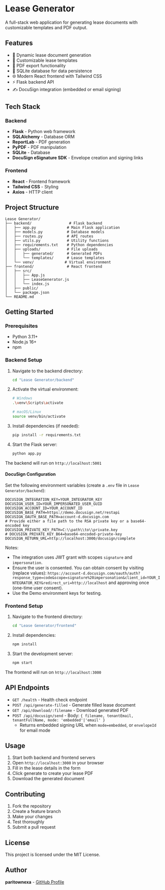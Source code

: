 # Lease Generator

A full-stack web application for generating lease documents with customizable templates and PDF output.

## Features

- 📝 Dynamic lease document generation
- 🎨 Customizable lease templates
- 📄 PDF export functionality
- 💾 SQLite database for data persistence
- 🌐 Modern React frontend with Tailwind CSS
- ⚡ Flask backend API
- ✍️ DocuSign integration (embedded or email signing)

## Tech Stack

### Backend
- **Flask** - Python web framework
- **SQLAlchemy** - Database ORM
- **ReportLab** - PDF generation
- **PyPDF** - PDF manipulation
- **SQLite** - Database
- **DocuSign eSignature SDK** - Envelope creation and signing links

### Frontend
- **React** - Frontend framework
- **Tailwind CSS** - Styling
- **Axios** - HTTP client

## Project Structure

```
Lease Generator/
├── backend/                 # Flask backend
│   ├── app.py              # Main Flask application
│   ├── models.py           # Database models
│   ├── routes.py           # API routes
│   ├── utils.py            # Utility functions
│   ├── requirements.txt    # Python dependencies
│   ├── uploads/            # File uploads
│   │   ├── generated/      # Generated PDFs
│   │   └── templates/      # Lease templates
│   └── venv/              # Virtual environment
├── frontend/               # React frontend
│   ├── src/
│   │   ├── App.js
│   │   ├── LeaseGenerator.js
│   │   └── index.js
│   ├── public/
│   └── package.json
└── README.md
```

## Getting Started

### Prerequisites
- Python 3.11+
- Node.js 16+
- npm

### Backend Setup

1. Navigate to the backend directory:
   ```bash
   cd "Lease Generator/backend"
   ```

2. Activate the virtual environment:
   ```bash
   # Windows
   .\venv\Scripts\activate
   
   # macOS/Linux
   source venv/bin/activate
   ```

3. Install dependencies (if needed):
   ```bash
   pip install -r requirements.txt
   ```

4. Start the Flask server:
   ```bash
   python app.py
   ```

The backend will run on `http://localhost:5001`

#### DocuSign Configuration

Set the following environment variables (create a `.env` file in `Lease Generator/backend`):

```
DOCUSIGN_INTEGRATION_KEY=YOUR_INTEGRATOR_KEY
DOCUSIGN_USER_ID=YOUR_IMPERSONATED_USER_GUID
DOCUSIGN_ACCOUNT_ID=YOUR_ACCOUNT_ID
DOCUSIGN_BASE_PATH=https://demo.docusign.net/restapi
DOCUSIGN_OAUTH_BASE_PATH=account-d.docusign.com
# Provide either a file path to the RSA private key or a base64-encoded key
DOCUSIGN_PRIVATE_KEY_PATH=C:\\path\\to\\private.key
# DOCUSIGN_PRIVATE_KEY_B64=base64-encoded-private-key
DOCUSIGN_RETURN_URL=http://localhost:3000/docusign/complete
```

Notes:
- The integration uses JWT grant with scopes `signature` and `impersonation`.
- Ensure the user is consented. You can obtain consent by visiting (replace values):
  `https://account-d.docusign.com/oauth/auth?response_type=code&scope=signature%20impersonation&client_id=YOUR_INTEGRATOR_KEY&redirect_uri=http://localhost`
  and approving once (one-time user consent).
- Use the Demo environment keys for testing.

### Frontend Setup

1. Navigate to the frontend directory:
   ```bash
   cd "Lease Generator/frontend"
   ```

2. Install dependencies:
   ```bash
   npm install
   ```

3. Start the development server:
   ```bash
   npm start
   ```

The frontend will run on `http://localhost:3000`

## API Endpoints

- `GET /health` - Health check endpoint
- `POST /api/generate-filled` - Generate filled lease document
- `GET /api/download/:filename` - Download generated PDF
- `POST /api/docusign/send` - Body: `{ filename, tenantEmail, tenantFullName, mode: 'embedded'|'email' }`
  - Returns embedded signing URL when `mode=embedded`, or `envelopeId` for email mode

## Usage

1. Start both backend and frontend servers
2. Open `http://localhost:3000` in your browser
3. Fill in the lease details in the form
4. Click generate to create your lease PDF
5. Download the generated document

## Contributing

1. Fork the repository
2. Create a feature branch
3. Make your changes
4. Test thoroughly
5. Submit a pull request

## License

This project is licensed under the MIT License.

## Author

**paritownexa** - [GitHub Profile](https://github.com/paritownexa)
